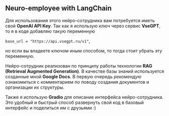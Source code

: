 ## Neuro-employee with LangChain
Для использования этого нейро-сотрудника вам потребуется иметь свой **OpenAI API Key**. Так как я использую ключ через сервис **VseGPT**, то я в коде добавляю такую переменную 

`base_url = "https://api.vsegpt.ru/v1"`, 

но если вы владеете ключом иным способом, то тогда стоит убрать эту переменную. 

Нейро-сотрудник реализован по принципу работы технологии **RAG (Retrieval Augmented Generation)**. В качестве базы знаний используется созданные мной **Google Docs**. В первую очередь *рекомендую* ознакомиться с комментарием по поводу создания документов и организации их структуры. 

Также я использую **Gradio** для описание интерфейса нейро-сотрудника. Это удобный и быстрый способ развернуть свой код в базовый интерфейс и поделиться им с друзьями :)